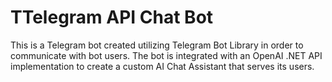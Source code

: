 # TTelegram API Chat Bot

This is a Telegram bot created utilizing Telegram Bot Library in order to communicate with bot users. The bot is integrated with an OpenAI .NET API implementation to create a custom AI Chat Assistant that serves its users.
